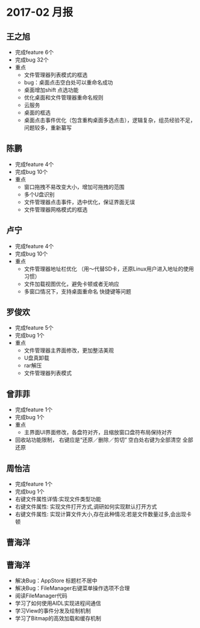 # 2017-02 月报

## 王之旭
  - 完成feature 6个
  - 完成bug 32个
  - 重点
    - 文件管理器列表模式的框选
    - bug：桌面点击空白处可以重命名成功
    - 桌面增加shift 点选功能
    - 优化桌面和文件管理器重命名规则
    - 云服务
    - 桌面的框选
    - 桌面点击事件优化（包含重构桌面多选点击），逻辑复杂，组员经验不足，问题较多，重新纂写
    
## 陈鹏
  - 完成feature 4个
  - 完成bug 10个
  - 重点
    - 窗口拖拽不易改变大小，增加可拖拽的范围
    - 多个U盘识别
    - 文件管理器点击事件，选中优化，保证界面无误
    - 文件管理器网格模式的框选
    
## 卢宁
  - 完成feature 4个
  - 完成bug 10个
  - 重点
    - 文件管理器地址栏优化 （用～代替SD卡，还原Linux用户进入地址的使用习惯）
    - 文件加载视图优化，避免卡顿或者无响应
    - 多窗口情况下，支持桌面重命名 快捷键等问题
    
## 罗俊欢
  - 完成feature 5个
  - 完成bug 1个
  - 重点
    - 文件管理器主界面修改，更加整洁美观
    - U盘真卸载
    - rar解压
    - 文件管理器列表模式
    
## 曾菲菲
  - 完成feature 1个
  - 完成bug 1个
  - 重点
    - 主界面UI界面修改，各盘符对齐，且缩放窗口盘符布局保持对齐
  - 回收站功能限制， 右键应是“还原／删除／剪切” 空白处右键为全部清空 全部还原  
  
## 周怡洁 
  - 完成feature 1个
  - 完成bug 1个
  - 右键文件属性详情:实现文件类型功能  
  - 右键文件属性: 实现文件打开方式,调研如何实现默认打开方式  
  - 右键文件属性: 实现计算文件大小,存在此种情况:若是文件数量过多,会出现卡顿
## 曹海洋

## 曹海洋
  - 解决Bug：AppStore 标题栏不居中
  - 解决Bug：FileManager右键菜单操作选项不合理
  - 阅读FileManager代码
  - 学习了如何使用AIDL实现进程间通信
  - 学习View的事件分发及绘制机制
  - 学习了Bitmap的高效加载和缓存机制
